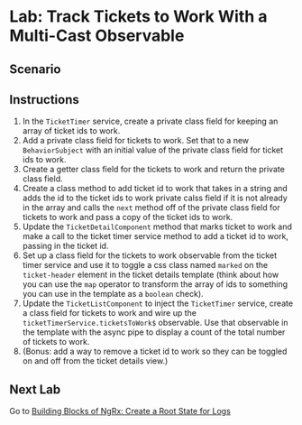 # Lab: Track Tickets to Work With a Multi-Cast Observable

## Scenario

## Instructions
1. In the `TicketTimer` service, create a private class field for keeping an array of ticket ids to work.
1. Add a private class field for tickets to work. Set that to a new `BehaviorSubject` with an initial value of the private class field for ticket ids to work.
1. Create a getter class field for the tickets to work and return the private class field.
1. Create a class method to add ticket id to work that takes in a string and adds the id to the ticket ids to work private calss field if it is not already in the array and calls the `next` method off of the private class field for tickets to work and pass a copy of the ticket ids to work.
1. Update the `TicketDetailComponent` method that marks ticket to work and make a call to the ticket timer service method to add a ticket id to work, passing in the ticket id.
1. Set up a class field for the tickets to work observable from the ticket timer service and use it to toggle a css class named `marked` on the `ticket-header` element in the ticket details template (think about how you can use the `map` operator to transform the array of ids to something you can use in the template as a `boolean` check).
1. Update the `TicketListComponent` to inject the `TicketTimer` service, create a class field for tickets to work and wire up the `ticketTimerService.ticketsToWork$` observable. Use that observable in the template with the async pipe to display a count of the total number of tickets to work.
1. (Bonus: add a way to remove a ticket id to work so they can be toggled on and off from the ticket details view.)

## Next Lab
Go to [Building Blocks of NgRx: Create a Root State for Logs](building-blocks-of-ngrx/lab-1.md)